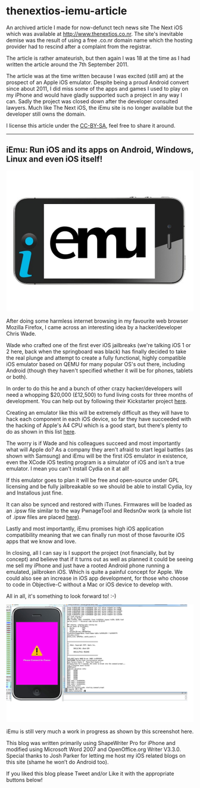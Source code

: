 # thenextios-iemu-article
An archived article I made for now-defunct tech news site The Next iOS which was available at http://www.thenextios.co.nr. The site's inevitable demise was the result of using a free .co.nr domain name which the hosting provider had to rescind after a complaint from the registrar.

The article is rather amateurish, but then again I was 18 at the time as I had written the article around the 7th September 2011.

The article was at the time written because I was excited (still am) at the prospect of an Apple iOS emulator. Despite being a proud Android convert since about 2011, I did miss some of the apps and games I used to play on my iPhone and would have gladly supported such a project in any way I can. Sadly the project was closed down after the developer consulted lawyers. Much like The Next iOS, the iEmu site is no longer available but the developer still owns the domain.

I license this article under the [CC-BY-SA](https://creativecommons.org/licenses/by-sa/4.0/), feel free to share it around.

<hr/>

## iEmu: Run iOS and its apps on Android, Windows, Linux and even iOS itself!

<img src="https://github.com/inferno986return/thenextios-iemu-article/blob/master/iemu.jpg"/>

After doing some harmless internet browsing in my favourite web browser Mozilla Firefox, I came across an interesting idea by a hacker/developer Chris Wade.
 
Wade who crafted one of the first ever iOS jailbreaks (we're talking iOS 1 or 2 here, back when the springboard was black) has finally decided to take the real plunge and attempt to create a fully functional, highly compatible iOS emulator based on QEMU for many popular OS's out there, including Android (though they haven't specified whether it will be for phones, tablets or both).
 
In order to do this he and a bunch of other crazy hacker/developers will need a whopping $20,000 (£12,500) to fund living costs for three months of development. You can help out by following their Kickstarter project [here](http://www.kickstarter.com/projects/cmwdotme/iemu-an-open-source-ios-device-emulator).
 
Creating an emulator like this will be extremely difficult as they
will have to hack each component in each iOS device, so far they have succeeded with the hacking of Apple's A4 CPU which is a good start, but there's plenty to do as shown in this list [here](http://www.iemu.org/index.php/IEmu_Development_Status). 

The worry is if Wade and his colleagues succeed and most importantly what will Apple do? As a company they aren't afraid to start legal battles (as shown with Samsung) and iEmu will be the first iOS emulator in existence, even the XCode iOS testing program is a simulator of iOS and isn't a true emulator. I mean you can't install Cydia on it at all!
 
If this emulator goes to plan it will be free and open-source under GPL licensing and be fully
jailbreakable so we should be able to install Cydia, Icy and Installous just fine.
 
It can also be synced and restored with iTunes. Firmwares will be loaded as an .ipsw file similar to the way PwnageTool and Redsn0w work (a whole list of .ipsw files are placed [here](http://www.felixbruns.de/iPod/firmware/)).
 
Lastly and most importantly, iEmu promises high iOS application compatibility meaning that we can finally run most of those favourite iOS apps that we know and love.
 
In closing, all I can say is I support the project (not financially, but by concept) and believe that if it turns out as well as 
planned it could be seeing me sell my iPhone and just have a rooted Android phone running a emulated, jailbroken iOS. Which is quite a painful concept for Apple. We could also see an increase in iOS app development, for those who choose to code in Objective-C without a Mac or iOS device to develop with.
 
All in all, it's something to look forward to! :-)

<img src="https://github.com/inferno986return/thenextios-iemu-article/blob/master/wip.png"/>
<p align="center">iEmu is still very much a work in progress as shown by this screenshot here.</p>
 

This blog was written primarily using ShapeWriter Pro for iPhone and modified using Microsoft Word 2007 and OpenOffice.org Writer V3.3.0. Special thanks to Josh Parker for letting me host my iOS related blogs on this site (shame he won’t do Android too).

If you liked this blog please Tweet and/or Like it with the appropriate buttons below!
